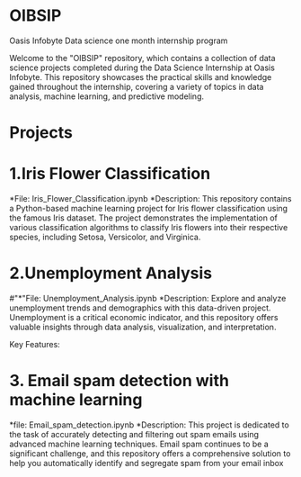# OIBSIP
Oasis Infobyte Data science one month internship program

Welcome to the "OIBSIP" repository, which contains a collection of data science projects completed during the Data Science Internship at Oasis Infobyte. This repository showcases the practical skills and knowledge gained throughout the internship, covering a variety of topics in data analysis, machine learning, and predictive modeling.

# Projects

# 1.Iris Flower Classification

*File: Iris_Flower_Classification.ipynb 
*Description: This repository contains a Python-based machine learning project for Iris flower classification using the famous Iris dataset. The project demonstrates the implementation of various classification algorithms to classify Iris flowers into their respective species, including Setosa, Versicolor, and Virginica.

# 2.Unemployment Analysis
   
#"*"File: Unemployment_Analysis.ipynb
*Description: Explore and analyze unemployment trends and demographics with this data-driven project. Unemployment is a critical economic indicator, and this repository offers valuable insights through data analysis, visualization, and interpretation.

Key Features:

# 3. Email spam detection with machine learning 

*file: Email_spam_detection.ipynb
*Description: This project is dedicated to the task of accurately detecting and filtering out spam emails using advanced machine learning techniques. Email spam continues to be a significant challenge, and this repository offers a comprehensive solution to help you automatically identify and segregate spam from your email inbox
